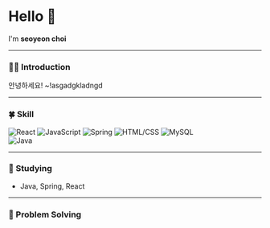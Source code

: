 

# Hello 👋  
I'm **seoyeon choi**

---

### 🧑‍💻 Introduction
안녕하세요! ~!asgadgkladngd

---

### 🍀 Skill
![React](https://img.shields.io/badge/-React-61DAFB?style=flat-square&logo=react&logoColor=white)
![JavaScript](https://img.shields.io/badge/-JavaScript-3178C6?style=flat-square&logo=typescript&logoColor=white)
![Spring](https://img.shields.io/badge/-Spring-764ABC?style=flat-square&logo=redux&logoColor=white)
![HTML/CSS](https://img.shields.io/badge/-HTML/CSS-CC6699?style=flat-square&logo=sass&logoColor=white)
![MySQL](https://img.shields.io/badge/-MySQL-CC6699?style=flat-square&logo=sass&logoColor=white)  
![Java](https://img.shields.io/badge/-Java-007396?style=flat-square&logo=java&logoColor=white)

---

### 📘 Studying
- Java, Spring, React 

---

### 🧩 Problem Solving


